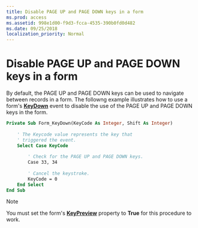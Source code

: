 ```yaml
---
title: Disable PAGE UP and PAGE DOWN keys in a form
ms.prod: access
ms.assetid: 998e1d00-f9d3-fcca-4535-390b0fd0d482
ms.date: 09/25/2018
localization_priority: Normal
---
```



# Disable PAGE UP and PAGE DOWN keys in a form

By default, the PAGE UP and PAGE DOWN keys can be used to navigate between records in a form. The followng example illustrates how to use a form's **[KeyDown](../../../api/Access.Form.KeyDown.md)** event to disable the use of the PAGE UP and PAGE DOWN keys in the form.


```vb
Private Sub Form_KeyDown(KeyCode As Integer, Shift As Integer) 
 
    ' The Keycode value represents the key that 
    ' triggered the event. 
    Select Case KeyCode 
    
        ' Check for the PAGE UP and PAGE DOWN keys. 
        Case 33, 34 
 
        ' Cancel the keystroke. 
        KeyCode = 0 
    End Select 
End Sub
```


> [!NOTE] 
> You must set the form's **[KeyPreview](../../../api/Access.Form.KeyPreview.md)** property to **True** for this procedure to work.


